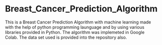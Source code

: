 # Breast_Cancer_Prediction_Algorithm
This is a Breast Cancer Prediction Algorithm with machine learning made with the help of python programming launguage and by using various libraries provided in Python.
The algorithm was implemeted in Google Colab. 
The data set used is provided into the repository also. 

